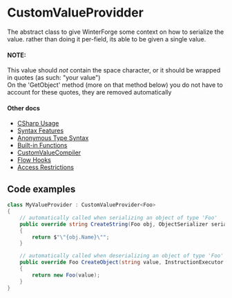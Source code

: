 # CustomValueProvidder
The abstract class to give WinterForge some context on how to serialize the value.
rather than doing it per-field, its able to be given a single value.

#### NOTE:
This value should *not* contain the space character, or it should be wrapped in quotes (as such: "your value")  
On the 'GetObject' method (more on that method below) you do not have to account for these quotes, they are removed automatically

#### Other docs
- [CSharp Usage](CSharp_Usage.md)  
- [Syntax Features](Syntax_Features.md)  
- [Anonymous Type Syntax](Anonymous_Type_Syntax.md)  
- [Built-in Functions](WinterForge_Built-in_Functions.md)   
- [CustomValueCompiler](CustomValueCompiler.md)
- [Flow Hooks](FlowHooks.md)  
- [Access Restrictions](Access_Restrictions.md)  

## Code examples
```cs
class MyValueProvider : CustomValueProvider<Foo>
{
    // automatically called when serializing an object of type 'Foo'
    public override string CreateString(Foo obj, ObjectSerializer serializer)
    {
        return $"\"{obj.Name}\"";
    }

    // automatically called when deserializing an object of type 'Foo'
    public override Foo CreateObject(string value, InstructionExecutor executor)
    {
        return new Foo(value);
    }
}

```